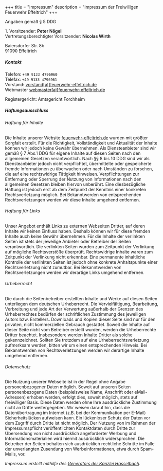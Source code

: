 +++
title = "Impressum"
description = "Impressum der Freiwilligen Feuerwehr Effeltrich"
+++

Angaben gemäß § 5 DDG

1\. Vorsitzender: **Peter Nögel**  
Vertretungsberechtigter Vorsitzender: **Nicolas Wirth**

Baiersdorfer Str. 8b  
91090 Effeltrich

##### Kontakt

Telefon: `+49 9133 4796960`  
Telefax: `+49 9133 4796961`  
Vorstand: [vorstand[at]feuerwehr-effeltrich.de](mailto:vorstand@feuerwehr-effeltrich.de)  
Webmaster [webmaster[at]feuerwehr-effeltrich.de](mailto:webmaster@feuerwehr-effeltrich.de)

Registergericht: Amtsgericht Forchheim

##### Haftungsausschluss

###### Haftung für Inhalte

Die Inhalte unserer Website [feuerwehr-effeltrich.de](/) wurden mit größter Sorgfalt erstellt. Für die Richtigkeit, Vollständigkeit und Aktualität der Inhalte können wir jedoch keine Gewähr übernehmen. Als Diensteanbieter sind wir gemäß § 7 Abs.1 DDG für eigene Inhalte auf diesen Seiten nach den allgemeinen Gesetzen verantwortlich. Nach §§ 8 bis 10 DDG sind wir als Diensteanbieter jedoch nicht verpflichtet, übermittelte oder gespeicherte fremde Informationen zu überwachen oder nach Umständen zu forschen, die auf eine rechtswidrige Tätigkeit hinweisen. Verpflichtungen zur Entfernung oder Sperrung der Nutzung von Informationen nach den allgemeinen Gesetzen bleiben hiervon unberührt. Eine diesbezügliche Haftung ist jedoch erst ab dem Zeitpunkt der Kenntnis einer konkreten Rechtsverletzung möglich. Bei Bekanntwerden von entsprechenden Rechtsverletzungen werden wir diese Inhalte umgehend entfernen.

###### Haftung für Links

Unser Angebot enthält Links zu externen Webseiten Dritter, auf deren Inhalte wir keinen Einfluss haben. Deshalb können wir für diese fremden Inhalte auch keine Gewähr übernehmen. Für die Inhalte der verlinkten Seiten ist stets der jeweilige Anbieter oder Betreiber der Seiten verantwortlich. Die verlinkten Seiten wurden zum Zeitpunkt der Verlinkung auf mögliche Rechtsverstöße überprüft. Rechtswidrige Inhalte waren zum Zeitpunkt der Verlinkung nicht erkennbar. Eine permanente inhaltliche Kontrolle der verlinkten Seiten ist jedoch ohne konkrete Anhaltspunkte einer Rechtsverletzung nicht zumutbar. Bei Bekanntwerden von Rechtsverletzungen werden wir derartige Links umgehend entfernen.

###### Urheberrecht

Die durch die Seitenbetreiber erstellten Inhalte und Werke auf diesen Seiten unterliegen dem deutschen Urheberrecht. Die Vervielfältigung, Bearbeitung, Verbreitung und jede Art der Verwertung außerhalb der Grenzen des Urheberrechtes bedürfen der schriftlichen Zustimmung des jeweiligen Autors bzw. Erstellers. Downloads und Kopien dieser Seite sind nur für den privaten, nicht kommerziellen Gebrauch gestattet. Soweit die Inhalte auf dieser Seite nicht vom Betreiber erstellt wurden, werden die Urheberrechte Dritter beachtet. Insbesondere werden Inhalte Dritter als solche gekennzeichnet. Sollten Sie trotzdem auf eine Urheberrechtsverletzung aufmerksam werden, bitten wir um einen entsprechenden Hinweis. Bei Bekanntwerden von Rechtsverletzungen werden wir derartige Inhalte umgehend entfernen.

###### Datenschutz

Die Nutzung unserer Webseite ist in der Regel ohne Angabe personenbezogener Daten möglich. Soweit auf unseren Seiten personenbezogene Daten (beispielsweise Name, Anschrift oder eMail-Adressen) erhoben werden, erfolgt dies, soweit möglich, stets auf freiwilliger Basis. Diese Daten werden ohne Ihre ausdrückliche Zustimmung nicht an Dritte weitergegeben.
Wir weisen darauf hin, dass die Datenübertragung im Internet (z.B. bei der Kommunikation per E-Mail) Sicherheitslücken aufweisen kann. Ein lückenloser Schutz der Daten vor dem Zugriff durch Dritte ist nicht möglich.
Der Nutzung von im Rahmen der Impressumspflicht veröffentlichten Kontaktdaten durch Dritte zur Übersendung von nicht ausdrücklich angeforderter Werbung und Informationsmaterialien wird hiermit ausdrücklich widersprochen. Die Betreiber der Seiten behalten sich ausdrücklich rechtliche Schritte im Falle der unverlangten Zusendung von Werbeinformationen, etwa durch Spam-Mails, vor.

<!--
###### Extenes Hosting

Diese Website wird extern gehostet. Das externe Hosting erfolgt im Interesse einer sicheren, schnellen und effizienten Bereitstellung unseres Onlineangebotes durch einen professionellen Dienstleister (Art. 6 Abs. 1 lit. f DSGVO). Soweit eine entsprechende Einwilligung eingeholt wurde, erfolgt die Verarbeitung ausschließlich auf Grundlage von Art. 6 Abs. 1 lit. a DSGVO und § 25 Abs. 1 TDDDG, soweit die Einwilligung die Speicherung von Cookies oder den Zugriff auf Informationen im Endgerät des Nutzers (z.B. Device-Fingerprinting) im Sinne des TDDDG umfasst. Die Einwilligung kann jederzeit widerrufen werden.

Unser(e) Hoster wird (werden) Ihre Daten nur insoweit verarbeiten, als dies zur Erfüllung seiner Leistungspflichten erforderlich ist und unsere Weisungen in Bezug auf diese Daten befolgen.

Für unsere Website nutzen wir den Webhosting-Dienst Netlify. Dieser Dienst wird von dem US-amerikanischen Unternehmen Netlify Inc. mit Sitz in 2325 3rd Street, Suite 29, San Francisco, CA 94104, USA bereitgestellt. Netlify verarbeitet die Nutzerdaten unter anderem in den Vereinigten Staaten. Netlify ist ein aktiver Teilnehmer des EU-US Data Privacy Framework, das die sichere und ordnungsgemäße Übermittlung personenbezogener Daten von EU-Bürgern in die USA gewährleistet. Weitere Informationen finden Sie [hier](https://commission.europa.eu/document/fa09cbad-dd7d-4684-ae60-be03fcb0fddf_en).

Darüber hinaus verwendet Netlify sogenannte Standardvertragsklauseln gemäß Art. 46 Abs. 2 und 3 DSGVO. Bei diesen Standardvertragsklauseln (Standard Contractual Clauses - SCC) handelt es sich um von der Europäischen Kommission entwickelte Muster, die sicherstellen sollen, dass Ihre Daten auch dann den europäischen Datenschutzstandards entsprechen, wenn sie in Drittländer wie die USA übermittelt und dort gespeichert werden. Mit dem EU-US-Datenschutzrahmen und den Standardvertragsklauseln verpflichtet sich Netlify zur Einhaltung der europäischen Datenschutzstandards bei der Verarbeitung Ihrer Daten, auch wenn diese in den USA gespeichert, verarbeitet und verwaltet werden. Diese Klauseln basieren auf einem Durchführungsbeschluss der Europäischen Kommission. Den Beschluss und die entsprechenden Standardvertragsklauseln finden Sie unter anderem [hier](https://eur-lex.europa.eu/eli/dec_impl/2021/914/oj?locale=de).

Netlify stellt darüber hinaus einen [Vertrag zur Auftragsverarbeitung gem. Art. 28 DSGVO](https://www.netlify.com/pdf/netlify-dpa.pdf) zur Verfügung, der die datenschutzrechtliche Grundlage unserer Geschäftsbeziehung mit Netlify bildet und auf die EU-Standardvertragsklauseln verweist.

Weitere Informationen zu den Daten, die bei der Nutzung von Netlify verarbeitet werden, finden Sie in den [Datenschutzbestimmungen](https://www.netlify.com/privacy/).
-->

*Impressum erstellt mithilfe des [Generators der Kanzlei Hasselbach](https://impressum-generator.de).*
